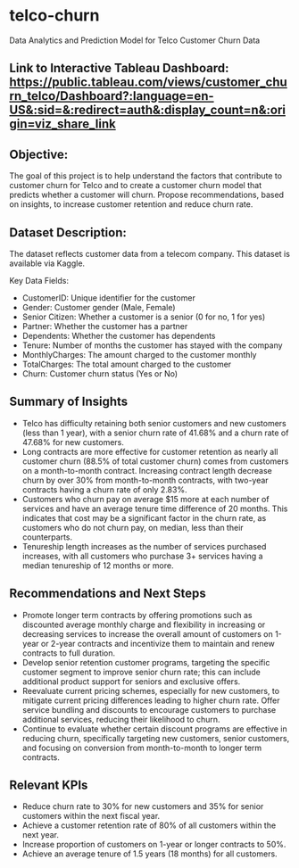 # telco-churn
Data Analytics and Prediction Model for Telco Customer Churn Data

## Link to Interactive Tableau Dashboard: https://public.tableau.com/views/customer_churn_telco/Dashboard?:language=en-US&:sid=&:redirect=auth&:display_count=n&:origin=viz_share_link

## Objective:
The goal of this project is to help understand the factors that contribute to customer churn for Telco and to create a customer churn model that predicts whether a customer will churn. Propose recommendations, based on insights, to increase customer retention and reduce churn rate. 

## Dataset Description:

The dataset reflects customer data from a telecom company. This dataset is available via Kaggle.

Key Data Fields:
* CustomerID: Unique identifier for the customer
* Gender: Customer gender (Male, Female)
* Senior Citizen: Whether a customer is a senior (0 for no, 1 for yes)
* Partner: Whether the customer has a partner
* Dependents: Whether the customer has dependents
* Tenure: Number of months the customer has stayed with the company
* MonthlyCharges: The amount charged to the customer monthly
* TotalCharges: The total amount charged to the customer
* Churn: Customer churn status (Yes or No)

## Summary of Insights
* Telco has difficulty retaining both senior customers and new customers (less than 1 year), with a senior churn rate of 41.68% and a churn rate of 47.68% for new customers.
* Long contracts are more effective for customer retention as nearly all customer churn (88.5% of total customer churn) comes from customers on a month-to-month contract. Increasing contract length decrease churn by over 30% from month-to-month contracts, with two-year contracts having a churn rate of only 2.83%.
* Customers who churn pay on average $15 more at each number of services and have an average tenure time difference of 20 months. This indicates that cost may be a significant factor in the churn rate, as customers who do not churn pay, on median, less than their counterparts.
* Tenureship length increases as the number of services purchased increases, with all customers who purchase 3+ services having a median tenureship of 12 months or more.

## Recommendations and Next Steps
* Promote longer term contracts by offering promotions such as discounted average monthly charge and flexibility in increasing or decreasing services to increase the overall amount of customers on 1-year or 2-year contracts and incentivize them to maintain and renew contracts to full duration.
* Develop senior retention customer programs, targeting the specific customer segment to improve senior churn rate; this can include additional product support for seniors and exclusive offers.
* Reevaluate current pricing schemes, especially for new customers, to mitigate current pricing differences leading to higher churn rate. Offer service bundling and discounts to encourage customers to purchase additional services, reducing their likelihood to churn.
* Continue to evaluate whether certain discount programs are effective in reducing churn, specifically targeting new customers, senior customers, and focusing on conversion from month-to-month to longer term contracts.

## Relevant KPIs
* Reduce churn rate to 30% for new customers and 35% for senior customers within the next fiscal year.
* Achieve a customer retention rate of 80% of all customers within the next year.
* Increase proportion of customers on 1-year or longer contracts to 50%.
* Achieve an average tenure of 1.5 years (18 months) for all customers.
